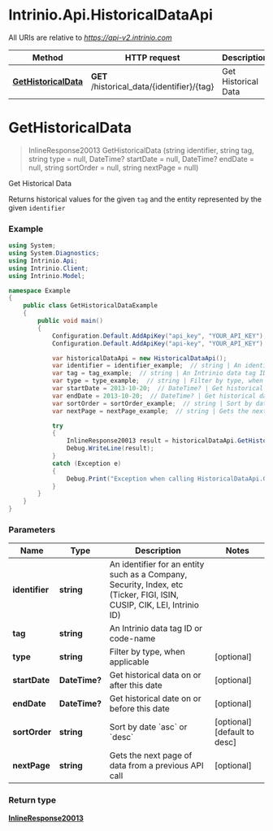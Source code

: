 # Intrinio.Api.HistoricalDataApi

All URIs are relative to *https://api-v2.intrinio.com*

Method | HTTP request | Description
------------- | ------------- | -------------
[**GetHistoricalData**](HistoricalDataApi.md#gethistoricaldata) | **GET** /historical_data/{identifier}/{tag} | Get Historical Data


<a name="gethistoricaldata"></a>
# **GetHistoricalData**
> InlineResponse20013 GetHistoricalData (string identifier, string tag, string type = null, DateTime? startDate = null, DateTime? endDate = null, string sortOrder = null, string nextPage = null)

Get Historical Data

Returns historical values for the given `tag` and the entity represented by the given `identifier`

### Example
```csharp
using System;
using System.Diagnostics;
using Intrinio.Api;
using Intrinio.Client;
using Intrinio.Model;

namespace Example
{
    public class GetHistoricalDataExample
    {
        public void main()
        {
            Configuration.Default.AddApiKey("api_key", "YOUR_API_KEY");
            Configuration.Default.AddApiKey("api-key", "YOUR_API_KEY");

            var historicalDataApi = new HistoricalDataApi();
            var identifier = identifier_example;  // string | An identifier for an entity such as a Company, Security, Index, etc (Ticker, FIGI, ISIN, CUSIP, CIK, LEI, Intrinio ID)
            var tag = tag_example;  // string | An Intrinio data tag ID or code-name
            var type = type_example;  // string | Filter by type, when applicable (optional) 
            var startDate = 2013-10-20;  // DateTime? | Get historical data on or after this date (optional) 
            var endDate = 2013-10-20;  // DateTime? | Get historical date on or before this date (optional) 
            var sortOrder = sortOrder_example;  // string | Sort by date `asc` or `desc` (optional)  (default to desc)
            var nextPage = nextPage_example;  // string | Gets the next page of data from a previous API call (optional) 

            try
            {
                InlineResponse20013 result = historicalDataApi.GetHistoricalData(identifier, tag, type, startDate, endDate, sortOrder, nextPage);
                Debug.WriteLine(result);
            }
            catch (Exception e)
            {
                Debug.Print("Exception when calling HistoricalDataApi.GetHistoricalData: " + e.Message );
            }
        }
    }
}
```

### Parameters

Name | Type | Description  | Notes
------------- | ------------- | ------------- | -------------
 **identifier** | **string**| An identifier for an entity such as a Company, Security, Index, etc (Ticker, FIGI, ISIN, CUSIP, CIK, LEI, Intrinio ID) | 
 **tag** | **string**| An Intrinio data tag ID or code-name | 
 **type** | **string**| Filter by type, when applicable | [optional] 
 **startDate** | **DateTime?**| Get historical data on or after this date | [optional] 
 **endDate** | **DateTime?**| Get historical date on or before this date | [optional] 
 **sortOrder** | **string**| Sort by date &#x60;asc&#x60; or &#x60;desc&#x60; | [optional] [default to desc]
 **nextPage** | **string**| Gets the next page of data from a previous API call | [optional] 

### Return type

[**InlineResponse20013**](InlineResponse20013.md)

